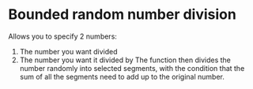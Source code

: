 # Bounded random number division
Allows you to specify 2 numbers:
1. The number you want divided
2. The number you want it divided by
The function then divides the number randomly into selected segments, with the condition that the sum of all the segments need to add up to the original number.
